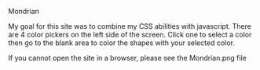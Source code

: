 Mondrian

My goal for this site was to combine my CSS abilities with javascript. There are 4 color pickers on the left side of the screen. Click one to select a color then go to the blank area to color the shapes with your selected color.

If you cannot open the site in a browser, please see the Mondrian.png file